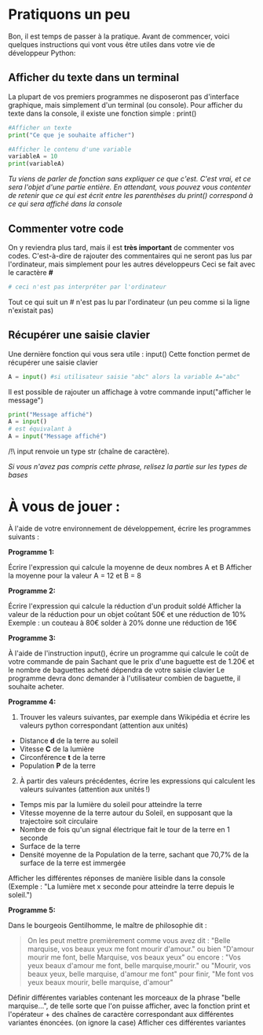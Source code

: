 # Pratiquons un peu


Bon, il est temps de passer à la pratique.
Avant de commencer, voici quelques instructions qui vont vous être utiles dans votre vie de développeur Python:


## Afficher du texte dans un terminal

La plupart de vos premiers programmes ne disposeront pas d'interface graphique, mais simplement d'un terminal (ou console).
Pour afficher du texte dans la console, il existe une fonction simple : print()


```python
#Afficher un texte
print("Ce que je souhaite afficher")

#Afficher le contenu d'une variable
variableA = 10
print(variableA)
```

_Tu viens de parler de fonction sans expliquer ce que c'est._
_C'est vrai, et ce sera l'objet d'une partie entière. En attendant, vous pouvez vous contenter de retenir que ce qui est écrit entre les parenthèses du print() correspond à ce qui sera affiché dans la console_

## Commenter votre code

On y reviendra plus tard, mais il est **très important** de commenter vos codes.
C'est-à-dire de rajouter des commentaires qui ne seront pas lus par l'ordinateur, mais simplement pour les autres développeurs
Ceci se fait avec le caractère **#**

```python
# ceci n'est pas interpréter par l'ordinateur
```

Tout ce qui suit un # n'est pas lu par l'ordinateur (un peu comme si la ligne n'existait pas)


## Récupérer une saisie clavier

Une dernière fonction qui vous sera utile : input()
Cette fonction permet de récupérer une saisie clavier

```python
A = input() #si utilisateur saisie "abc" alors la variable A="abc"
```

Il est possible de rajouter un affichage à votre commande input("afficher le message")

```python
print("Message affiché")
A = input()
# est équivalant à
A = input("Message affiché")
```

/!\ input renvoie un type str (chaîne de caractère).

_Si vous n'avez pas compris cette phrase, relisez la partie sur les types de bases_


# À vous de jouer :

À l'aide de votre environnement de développement, écrire les programmes suivants :

**Programme 1:**

Écrire l'expression qui calcule la moyenne de deux nombres A et B
Afficher la moyenne pour la valeur A = 12 et B = 8


**Programme 2:**

Écrire l'expression qui calcule la réduction d'un produit soldé
Afficher la valeur de la réduction pour un objet coûtant 50€ et une réduction de 10%
Exemple : un couteau à 80€ solder à 20% donne une réduction de 16€

**Programme 3:**

À l'aide de l'instruction input(), écrire un programme qui calcule le coût de votre commande de pain
Sachant que le prix d'une baguette est de 1.20€ et le nombre de baguettes acheté dépendra de votre saisie clavier
Le programme devra donc demander à l'utilisateur combien de baguette, il souhaite acheter.

**Programme 4:**
1. Trouver les valeurs suivantes, par exemple dans Wikipédia et écrire les valeurs python correspondant (attention aux unités)

+ Distance **d** de la terre au soleil
+ Vitesse **C** de la lumière
+ Circonférence **t** de la terre
+ Population **P** de la terre


2. À partir des valeurs précédentes, écrire les expressions qui calculent les valeurs suivantes (attention aux unités !)

+ Temps mis par la lumière du soleil pour atteindre la terre
+ Vitesse moyenne de la terre autour du Soleil, en supposant que la trajectoire soit circulaire
+ Nombre de fois qu'un signal électrique fait le tour de la terre en 1 seconde
+ Surface de la terre
+ Densité moyenne de la Population de la terre, sachant que 70,7% de la surface de la terre est immergée

Afficher les différentes réponses de manière lisible dans la console (Exemple : "La lumière met x seconde pour atteindre la terre depuis le soleil.")

**Programme 5:**

Dans le bourgeois Gentilhomme, le maître de philosophie dit :

>On les peut mettre premièrement comme vous avez dit : "Belle marquise, vos beaux yeux me font mourir d'amour."
>ou bien "D'amour mourir me font, belle Marquise, vos beaux yeux"
>ou encore : "Vos yeux beaux d'amour me font, belle marquise,mourir."
>ou "Mourir, vos beaux yeux, belle marquise, d'amour me font"
>pour finir, "Me font vos yeux beaux mourir, belle marquise, d'amour"

Définir différentes variables contenant les morceaux de la phrase "belle marquise...", de telle sorte que l'on
puisse afficher, avec la fonction print et l'opérateur + des chaînes de caractère correspondant aux différentes variantes énoncées. (on ignore la case)
Afficher ces différentes variantes
